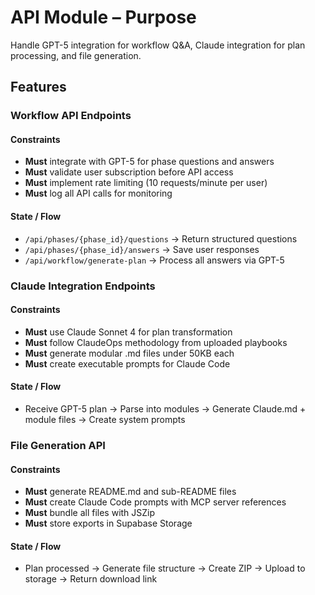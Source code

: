 # API Module – Purpose
Handle GPT-5 integration for workflow Q&A, Claude integration for plan processing, and file generation.

## Features

### Workflow API Endpoints
#### Constraints
- **Must** integrate with GPT-5 for phase questions and answers
- **Must** validate user subscription before API access
- **Must** implement rate limiting (10 requests/minute per user)
- **Must** log all API calls for monitoring

#### State / Flow
- `/api/phases/{phase_id}/questions` → Return structured questions
- `/api/phases/{phase_id}/answers` → Save user responses
- `/api/workflow/generate-plan` → Process all answers via GPT-5

### Claude Integration Endpoints
#### Constraints
- **Must** use Claude Sonnet 4 for plan transformation
- **Must** follow ClaudeOps methodology from uploaded playbooks
- **Must** generate modular .md files under 50KB each
- **Must** create executable prompts for Claude Code

#### State / Flow
- Receive GPT-5 plan → Parse into modules → Generate Claude.md + module files → Create system prompts

### File Generation API
#### Constraints
- **Must** generate README.md and sub-README files
- **Must** create Claude Code prompts with MCP server references
- **Must** bundle all files with JSZip
- **Must** store exports in Supabase Storage

#### State / Flow
- Plan processed → Generate file structure → Create ZIP → Upload to storage → Return download link
